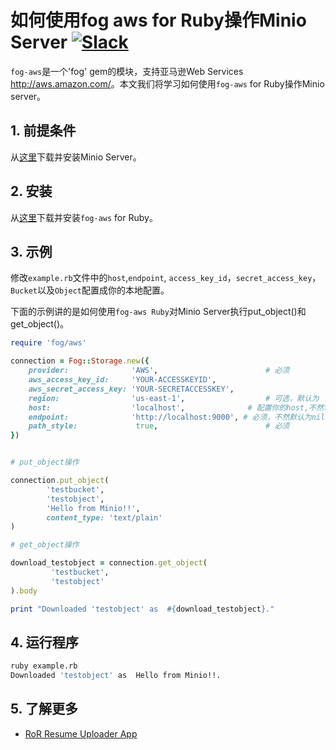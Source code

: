 # 如何使用fog aws for Ruby操作Minio Server [![Slack](https://slack.minio.io/slack?type=svg)](https://slack.minio.io)

`fog-aws`是一个'fog' gem的模块，支持亚马逊Web Services <http://aws.amazon.com/>。本文我们将学习如何使用`fog-aws` for Ruby操作Minio server。

## 1. 前提条件

从[这里](https://docs.minio.io/docs/minio-quickstart-guide)下载并安装Minio Server。

## 2. 安装

从[这里](https://github.com/fog/fog-aws)下载并安装`fog-aws` for Ruby。

## 3. 示例

修改``example.rb``文件中的``host``,``endpoint``, ``access_key_id``，``secret_access_key``，``Bucket``以及``Object``配置成你的本地配置。

下面的示例讲的是如何使用`fog-aws Ruby`对Minio Server执行put_object()和get_object()。

```ruby
require 'fog/aws'

connection = Fog::Storage.new({
    provider:              'AWS',                        # 必须
    aws_access_key_id:     'YOUR-ACCESSKEYID',
    aws_secret_access_key: 'YOUR-SECRETACCESSKEY',
    region:                'us-east-1',                  # 可选，默认为 'us-east-1'
    host:                  'localhost',              # 配置你的host,不然fog-asw默认为s3.amazonaws.com
    endpoint:              'http://localhost:9000', # 必须，不然默认为nil
    path_style:         	true,                        # 必须
})


# put_object操作

connection.put_object(
        'testbucket',
        'testobject',
        'Hello from Minio!!',
        content_type: 'text/plain'
)

# get_object操作

download_testobject = connection.get_object(
         'testbucket',
         'testobject'
).body

print "Downloaded 'testobject' as  #{download_testobject}."
```

## 4. 运行程序

```sh
ruby example.rb
Downloaded 'testobject' as  Hello from Minio!!.
```

## 5. 了解更多

* [RoR Resume Uploader App](https://docs.minio.io/docs/ror-resume-uploader-app)
